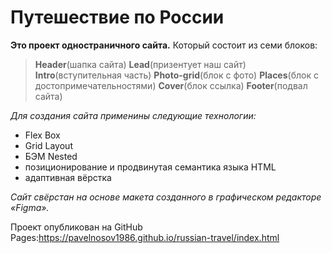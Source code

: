 # Путешествие по России

__Это проект одностраничного сайта.__ 
Который состоит из семи блоков:
>__Header__(шапка сайта)
>__Lead__(призентует наш сайт)
>__Intro__(вступительная часть)
>__Photo-grid__(блок с фото)
>__Places__(блок с достопримечательностями)
>__Cover__(блок ссылка)
>__Footer__(подвал сайта)

_Для создания сайта применины следующие технологии:_
* Flex Box 
* Grid Layout 
* БЭМ Nested
* позиционирование и продвинутая семантика языка HTML
* адаптивная вёрстка

_Сайт свёрстан на основе макета созданного в графическом редакторе «Figma»._

Проект опубликован на GitHub Pages:https://pavelnosov1986.github.io/russian-travel/index.html

